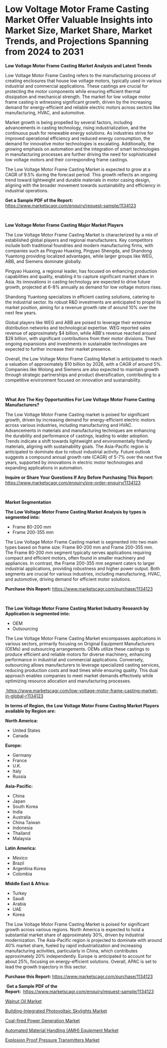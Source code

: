 <p><h1>Low Voltage Motor Frame Casting Market Offer Valuable Insights into Market Size, Market Share, Market Trends, and Projections Spanning from 2024 to 2031</h1></p><p><strong>Low Voltage Motor Frame Casting Market Analysis and Latest Trends</strong></p>
<p><p>Low Voltage Motor Frame Casting refers to the manufacturing process of creating enclosures that house low voltage motors, typically used in various industrial and commercial applications. These castings are crucial for protecting the motor components while ensuring efficient thermal dissipation and mechanical strength. The market for low voltage motor frame casting is witnessing significant growth, driven by the increasing demand for energy-efficient and reliable electric motors across sectors like manufacturing, HVAC, and automotive.</p><p>Market growth is being propelled by several factors, including advancements in casting technology, rising industrialization, and the continuous push for renewable energy solutions. As industries strive for improved operational efficiency and reduced energy consumption, the demand for innovative motor technologies is escalating. Additionally, the growing emphasis on automation and the integration of smart technologies in manufacturing processes are further driving the need for sophisticated low voltage motors and their corresponding frame castings.</p><p>The Low Voltage Motor Frame Casting Market is expected to grow at a CAGR of 9.5% during the forecast period. This growth reflects an ongoing trend toward lightweight and durable materials in motor casing design, aligning with the broader movement towards sustainability and efficiency in industrial operations.</p></p>
<p><strong>Get a Sample PDF of the Report:&nbsp;</strong> <a href="https://www.marketscagr.com/enquiry/request-sample/1134123?utm_campaign=1868&utm_medium=2&utm_source=Github&utm_content=ia&utm_term=18122024&utm_id=low-voltage-motor-frame-casting">https://www.marketscagr.com/enquiry/request-sample/1134123</a></p>
<p>&nbsp;</p>
<p><strong>Low Voltage Motor Frame Casting Major Market Players</strong></p>
<p><p>The Low Voltage Motor Frame Casting Market is characterized by a mix of established global players and regional manufacturers. Key competitors include both traditional foundries and modern manufacturing firms, with companies such as Pingyao Huaxing, Pingyao Shengda, and Shandong Yuantong providing localized advantages, while larger groups like WEG, ABB, and Siemens dominate globally.</p><p>Pingyao Huaxing, a regional leader, has focused on enhancing production capabilities and quality, enabling it to capture significant market share in Asia. Its innovations in casting technology are expected to drive future growth, projected at 6-8% annually as demand for low voltage motors rises.</p><p>Shandong Yuantong specializes in efficient casting solutions, catering to the industrial sector. Its robust R&D investments are anticipated to propel its market position, aiming for a revenue growth rate of around 10% over the next few years.</p><p>Global players like WEG and ABB are poised to leverage their extensive distribution networks and technological expertise. WEG reported sales revenue of approximately $4 billion, while ABB's revenue reached around $28 billion, with significant contributions from their motor divisions. Their ongoing expansions and investments in sustainable technologies are expected to further increase their market presence.</p><p>Overall, the Low Voltage Motor Frame Casting Market is anticipated to reach a valuation of approximately $10 billion by 2026, with a CAGR of around 5%. Companies like Wolong and Siemens are also expected to maintain growth through strategic partnerships and product diversification, contributing to a competitive environment focused on innovation and sustainability.</p></p>
<p>&nbsp;</p>
<p><strong>What Are The Key Opportunities For Low Voltage Motor Frame Casting Manufacturers?</strong></p>
<p><p>The Low Voltage Motor Frame Casting market is poised for significant growth, driven by increasing demand for energy-efficient electric motors across various industries, including manufacturing and HVAC. Advancements in materials and manufacturing techniques are enhancing the durability and performance of castings, leading to wider adoption. Trends indicate a shift towards lightweight and environmentally friendly materials, aligning with sustainability goals. The Asia-Pacific region is anticipated to dominate due to robust industrial activity. Future outlook suggests a compound annual growth rate (CAGR) of 5-7% over the next five years, supported by innovations in electric motor technologies and expanding applications in automation.</p></p>
<p><strong>Inquire or Share Your Questions If Any Before Purchasing This Report:</strong> <a href="https://www.marketscagr.com/enquiry/pre-order-enquiry/1134123?utm_campaign=1868&utm_medium=2&utm_source=Github&utm_content=ia&utm_term=18122024&utm_id=low-voltage-motor-frame-casting">https://www.marketscagr.com/enquiry/pre-order-enquiry/1134123</a></p>
<p>&nbsp;</p>
<p><strong>Market Segmentation</strong></p>
<p><strong>The Low Voltage Motor Frame Casting Market Analysis by types is segmented into:</strong></p>
<p><ul><li>Frame 80-200 mm</li><li>Frame 200-355 mm</li></ul></p>
<p><p>The Low Voltage Motor Frame Casting market is segmented into two main types based on frame size: Frame 80-200 mm and Frame 200-355 mm. The Frame 80-200 mm segment typically serves applications requiring compact and efficient motors, often found in smaller machinery and appliances. In contrast, the Frame 200-355 mm segment caters to larger industrial applications, providing robustness and higher power output. Both segments are crucial for various industries, including manufacturing, HVAC, and automotive, driving demand for efficient motor solutions.</p></p>
<p><strong>Purchase this Report:&nbsp;</strong><a href="https://www.marketscagr.com/purchase/1134123?utm_campaign=1868&utm_medium=2&utm_source=Github&utm_content=ia&utm_term=18122024&utm_id=low-voltage-motor-frame-casting">https://www.marketscagr.com/purchase/1134123</a></p>
<p>&nbsp;</p>
<p><strong>The Low Voltage Motor Frame Casting Market Industry Research by Application is segmented into:</strong></p>
<p><ul><li>OEM</li><li>Outsourcing</li></ul></p>
<p><p>The Low Voltage Motor Frame Casting Market encompasses applications in various sectors, primarily focusing on Original Equipment Manufacturers (OEMs) and outsourcing arrangements. OEMs utilize these castings to produce efficient and reliable motors for diverse machinery, enhancing performance in industrial and commercial applications. Conversely, outsourcing allows manufacturers to leverage specialized casting services, reducing production costs and lead times while ensuring quality. This dual approach enables companies to meet market demands effectively while optimizing resource allocation and manufacturing processes.</p></p>
<p><a href="https://www.marketscagr.com/low-voltage-motor-frame-casting-market-in-global-r1134123?utm_campaign=1868&utm_medium=2&utm_source=Github&utm_content=ia&utm_term=18122024&utm_id=low-voltage-motor-frame-casting">&nbsp;https://www.marketscagr.com/low-voltage-motor-frame-casting-market-in-global-r1134123</a></p>
<p><strong>In terms of Region, the Low Voltage Motor Frame Casting Market Players available by Region are:</strong></p>
<p>
    <p> <strong> North America: </strong>
        <ul>
            <li>United States</li>
            <li>Canada</li>
        </ul>
        </p> 
    <p> <strong> Europe: </strong>
        <ul>
            <li>Germany</li>
            <li>France</li>
            <li>U.K.</li>
            <li>Italy</li>
            <li>Russia</li>
        </ul>
        </p> 
    <p> <strong> Asia-Pacific: </strong>
        <ul>
            <li>China</li>
            <li>Japan</li>
            <li>South Korea</li>
            <li>India</li>
            <li>Australia</li>
            <li>China Taiwan</li>
            <li>Indonesia</li>
            <li>Thailand</li>
            <li>Malaysia</li>
        </ul>
        </p> 
    <p> <strong> Latin America: </strong>
        <ul>
            <li>Mexico</li>
            <li>Brazil</li>
            <li>Argentina Korea</li>
            <li>Colombia</li>
        </ul>
        </p> 
    <p> <strong> Middle East & Africa: </strong>
        <ul>
            <li>Turkey</li>
            <li>Saudi</li>
            <li>Arabia</li>
            <li>UAE</li>
            <li>Korea</li>
        </ul>
    </p>
    </p>
<p><p>The Low Voltage Motor Frame Casting Market is poised for significant growth across various regions. North America is expected to hold a substantial market share of approximately 30%, driven by industrial modernization. The Asia-Pacific region is projected to dominate with around 40% market share, fueled by rapid industrialization and increasing manufacturing activities, particularly in China, which contributes approximately 20% independently. Europe is anticipated to account for about 25%, focusing on energy-efficient solutions. Overall, APAC is set to lead the growth trajectory in this sector.</p></p>
<p><strong>Purchase this Report: </strong><a href="https://www.marketscagr.com/purchase/1134123?utm_campaign=1868&utm_medium=2&utm_source=Github&utm_content=ia&utm_term=18122024&utm_id=low-voltage-motor-frame-casting">https://www.marketscagr.com/purchase/1134123</a></p>
<p>&nbsp;<strong>Get a Sample PDF of the Report:&nbsp;&nbsp;</strong><a href="https://www.marketscagr.com/enquiry/request-sample/1134123?utm_campaign=1868&utm_medium=2&utm_source=Github&utm_content=ia&utm_term=18122024&utm_id=low-voltage-motor-frame-casting">https://www.marketscagr.com/enquiry/request-sample/1134123</a></p>
<p><strong></strong></p>
<p><p><a href="https://www.linkedin.com/pulse/investing-walnut-oil-market-trends-leading-products-regional-wc3ge?utm_campaign=1868&utm_medium=2&utm_source=Github&utm_content=ia&utm_term=18122024&utm_id=low-voltage-motor-frame-casting">Walnut Oil Market</a></p><p><a href="https://www.linkedin.com/pulse/recent-building-integrated-photovoltaic-skylights-market-iwvse?utm_campaign=1868&utm_medium=2&utm_source=Github&utm_content=ia&utm_term=18122024&utm_id=low-voltage-motor-frame-casting">Building-Integrated Photovoltaic Skylights Market</a></p><p><a href="https://www.linkedin.com/pulse/coal-fired-power-generation-market-size-growing-cagr-149-detailed-u0jne?utm_campaign=1868&utm_medium=2&utm_source=Github&utm_content=ia&utm_term=18122024&utm_id=low-voltage-motor-frame-casting">Coal-fired Power Generation Market</a></p><p><a href="https://www.linkedin.com/pulse/automated-material-handling-amh-equipment-market-analysis-coo5e?utm_campaign=1868&utm_medium=2&utm_source=Github&utm_content=ia&utm_term=18122024&utm_id=low-voltage-motor-frame-casting">Automated Material Handling (AMH) Equipment Market</a></p><p><a href="https://www.linkedin.com/pulse/a-mkt-nova-vc8zf?utm_campaign=1868&utm_medium=2&utm_source=Github&utm_content=ia&utm_term=18122024&utm_id=low-voltage-motor-frame-casting">Explosion Proof Pressure Transmitters Market</a></p></p>